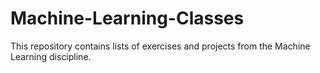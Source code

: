 # Machine-Learning-Classes
This repository contains lists of exercises and projects from the Machine Learning discipline.
